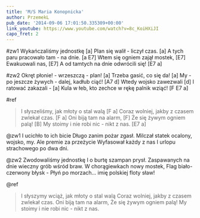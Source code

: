 ```yaml
---
title: 'M/S Maria Konopnicka'
author: PrzemekL
pub_date: '2014-09-06 17:01:50.335309+00:00'
link_youtube: https://www.youtube.com/watch?v=8c_KoiHXiJI
capo_fret: 2
---
```


#zw1
Wykańczaliśmy jednostkę [a]
Plan się walił - liczył czas. [a]
A tych paru pracowało tam - na dnie. [a E7]
Wtem się ogniem zajął mostek, [E7]
Ewakuowali nas, [E7]
A od tamtych na dnie odwrócili się! [E7 a]

#zw2
Okręt płonie! - wrzeszczą - plan! [a]
Trzeba gasić, co się da! [a]
My - po jeszcze żywych - dalej, kadłub ciąć! [A7 d]
Wtedy wojsko zawezwali [d]
I ratować zakazali - [a]
Kula w łeb, kto zechce w rękę palnik wziąć! [F E7 a]

#ref
>I słyszeliśmy, jak młoty o stal walą [F a]
>Coraz wolniej, jakby z czasem zwlekał czas. [F a]
>Oni biją tam na alarm, [F]
>Że się żywym ogniem palą! [B]
>My stoimy i nie robi nic - nikt z nas. [E7 a]

@zw1
I ucichło to ich bicie
Długo zanim pożar zgasł.
Milczał statek ocalony, wojsko, my.
Ale premie za przeżycie
Wyfasował każdy z nas
I urlopu strachowego po dwa dni.

@zw2
Zwodowaliśmy jednostkę
I o burtę szampan prysł.
Zaspawanych na dnie wieczny grób wśród braw.
W chorągiewkach nowy mostek,
Flag biało-czerwony błysk -
Płyń po morzach... imię polskiej floty sław!

@ref
>I słyszymy wciąż, jak młoty o stal walą
>Coraz wolniej, jakby z czasem zwlekał czas.
>Oni biją tam na alarm,
>Że się żywym ogniem palą!
>My stoimy i nie robi nic - nikt z nas.